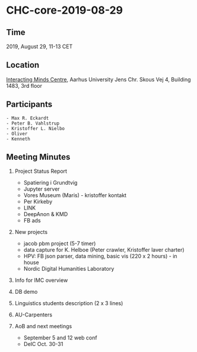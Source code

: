 # CHC-core-2019-08-29 #

## Time ##
2019, August 29, 11-13 CET

## Location ##
[Interacting Minds Centre](http://www.au.dk/om/organisation/find-au/bygningskort/?b=1483), Aarhus University
Jens Chr. Skous Vej 4, Building 1483, 3rd floor

## Participants ##
	- Max R. Eckardt
	- Peter B. Vahlstrup
	- Kristoffer L. Nielbo
	- Oliver
	- Kenneth
## Meeting Minutes ##

1. Project Status Report
	- Spatiering i Grundtvig
	- Jupyter server
	- Vores Museum (Maris) - kristoffer kontakt
	- Per Kirkeby
	- LINK
	- DeepAnon & KMD
	- FB ads

2. New projects
	- jacob pbm project (5-7 timer)
	- data capture for K. Helboe (Peter crawler, Kristoffer laver charter)
	- HPV: FB json parser, data mining, basic vis (220 x 2 hours) - in house
	- Nordic Digital Humanities Laboratory


3. Info for IMC overview

4. DB demo

5. Linguistics students description (2 x 3 lines)

6. AU-Carpenters

7. AoB and next meetings
	- September 5 and 12 web conf
	- DeIC Oct. 30-31
